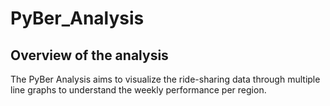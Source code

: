 # PyBer_Analysis

## Overview of the analysis

The PyBer Analysis aims to visualize the ride-sharing data through multiple line graphs to understand the weekly performance per region. 
